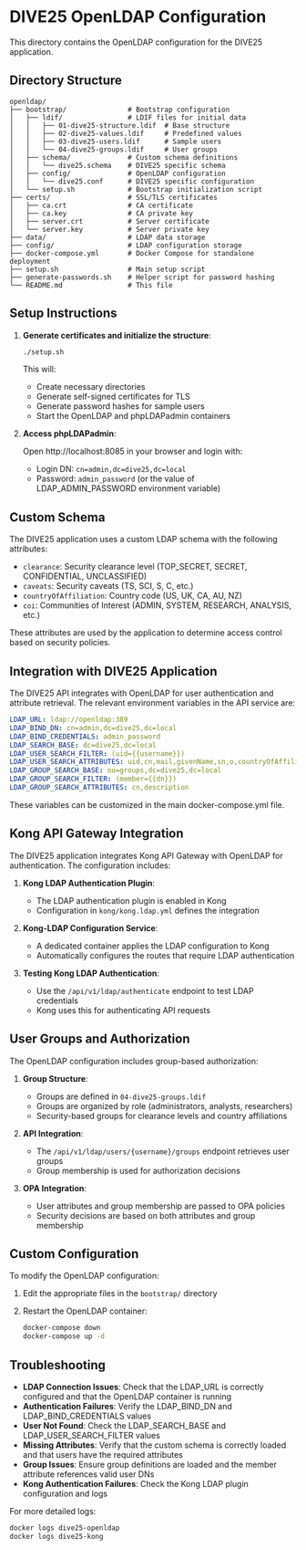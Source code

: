 # DIVE25 OpenLDAP Configuration

This directory contains the OpenLDAP configuration for the DIVE25 application.

## Directory Structure

```
openldap/
├── bootstrap/               # Bootstrap configuration
│   ├── ldif/                # LDIF files for initial data
│   │   ├── 01-dive25-structure.ldif  # Base structure
│   │   ├── 02-dive25-values.ldif     # Predefined values
│   │   ├── 03-dive25-users.ldif      # Sample users
│   │   └── 04-dive25-groups.ldif     # User groups
│   ├── schema/              # Custom schema definitions
│   │   └── dive25.schema    # DIVE25 specific schema
│   ├── config/              # OpenLDAP configuration
│   │   └── dive25.conf      # DIVE25 specific configuration
│   └── setup.sh             # Bootstrap initialization script
├── certs/                   # SSL/TLS certificates
│   ├── ca.crt               # CA certificate
│   ├── ca.key               # CA private key
│   ├── server.crt           # Server certificate
│   └── server.key           # Server private key
├── data/                    # LDAP data storage
├── config/                  # LDAP configuration storage
├── docker-compose.yml       # Docker Compose for standalone deployment
├── setup.sh                 # Main setup script
├── generate-passwords.sh    # Helper script for password hashing
└── README.md                # This file
```

## Setup Instructions

1. **Generate certificates and initialize the structure**:

   ```bash
   ./setup.sh
   ```

   This will:
   - Create necessary directories
   - Generate self-signed certificates for TLS
   - Generate password hashes for sample users
   - Start the OpenLDAP and phpLDAPadmin containers

2. **Access phpLDAPadmin**:

   Open http://localhost:8085 in your browser and login with:
   - Login DN: `cn=admin,dc=dive25,dc=local`
   - Password: `admin_password` (or the value of LDAP_ADMIN_PASSWORD environment variable)

## Custom Schema

The DIVE25 application uses a custom LDAP schema with the following attributes:

- `clearance`: Security clearance level (TOP_SECRET, SECRET, CONFIDENTIAL, UNCLASSIFIED)
- `caveats`: Security caveats (TS, SCI, S, C, etc.)
- `countryOfAffiliation`: Country code (US, UK, CA, AU, NZ)
- `coi`: Communities of Interest (ADMIN, SYSTEM, RESEARCH, ANALYSIS, etc.)

These attributes are used by the application to determine access control based on security policies.

## Integration with DIVE25 Application

The DIVE25 API integrates with OpenLDAP for user authentication and attribute retrieval. The relevant environment variables in the API service are:

```yaml
LDAP_URL: ldap://openldap:389
LDAP_BIND_DN: cn=admin,dc=dive25,dc=local
LDAP_BIND_CREDENTIALS: admin_password
LDAP_SEARCH_BASE: dc=dive25,dc=local
LDAP_USER_SEARCH_FILTER: (uid={{username}})
LDAP_USER_SEARCH_ATTRIBUTES: uid,cn,mail,givenName,sn,o,countryOfAffiliation,clearance,caveats,coi
LDAP_GROUP_SEARCH_BASE: ou=groups,dc=dive25,dc=local
LDAP_GROUP_SEARCH_FILTER: (member={{dn}})
LDAP_GROUP_SEARCH_ATTRIBUTES: cn,description
```

These variables can be customized in the main docker-compose.yml file.

## Kong API Gateway Integration

The DIVE25 application integrates Kong API Gateway with OpenLDAP for authentication. The configuration includes:

1. **Kong LDAP Authentication Plugin**:
   - The LDAP authentication plugin is enabled in Kong
   - Configuration in `kong/kong.ldap.yml` defines the integration

2. **Kong-LDAP Configuration Service**:
   - A dedicated container applies the LDAP configuration to Kong
   - Automatically configures the routes that require LDAP authentication

3. **Testing Kong LDAP Authentication**:
   - Use the `/api/v1/ldap/authenticate` endpoint to test LDAP credentials
   - Kong uses this for authenticating API requests

## User Groups and Authorization

The OpenLDAP configuration includes group-based authorization:

1. **Group Structure**:
   - Groups are defined in `04-dive25-groups.ldif`
   - Groups are organized by role (administrators, analysts, researchers)
   - Security-based groups for clearance levels and country affiliations

2. **API Integration**:
   - The `/api/v1/ldap/users/{username}/groups` endpoint retrieves user groups
   - Group membership is used for authorization decisions

3. **OPA Integration**:
   - User attributes and group membership are passed to OPA policies
   - Security decisions are based on both attributes and group membership

## Custom Configuration

To modify the OpenLDAP configuration:

1. Edit the appropriate files in the `bootstrap/` directory
2. Restart the OpenLDAP container:

   ```bash
   docker-compose down
   docker-compose up -d
   ```

## Troubleshooting

- **LDAP Connection Issues**: Check that the LDAP_URL is correctly configured and that the OpenLDAP container is running
- **Authentication Failures**: Verify the LDAP_BIND_DN and LDAP_BIND_CREDENTIALS values
- **User Not Found**: Check the LDAP_SEARCH_BASE and LDAP_USER_SEARCH_FILTER values
- **Missing Attributes**: Verify that the custom schema is correctly loaded and that users have the required attributes
- **Group Issues**: Ensure group definitions are loaded and the member attribute references valid user DNs
- **Kong Authentication Failures**: Check the Kong LDAP plugin configuration and logs

For more detailed logs:

```bash
docker logs dive25-openldap
docker logs dive25-kong
``` 